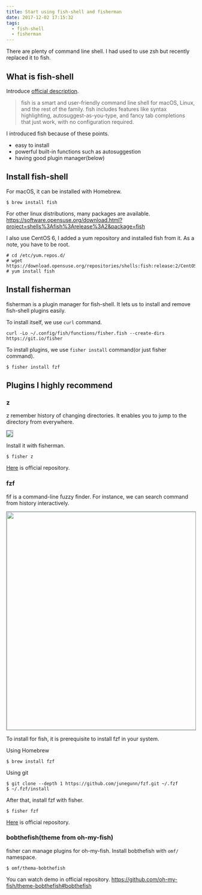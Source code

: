 ```yaml
---
title: Start using fish-shell and fisherman
date: 2017-12-02 17:15:32
tags:
  - fish-shell
  - fisherman
---
```


There are plenty of command line shell.
I had used to use zsh but recently replaced it to fish.

## What is fish-shell

Introduce [official description](https://github.com/fish-shell/fish-shell).
> fish is a smart and user-friendly command line shell for macOS, Linux, and the rest of the family. fish includes features like syntax highlighting, autosuggest-as-you-type, and fancy tab completions that just work, with no configuration required.

I introduced fish because of these points.

- easy to install
- powerful built-in functions such as autosuggestion
- having good plugin manager(below)

## Install fish-shell

For macOS, it can be installed with Homebrew.
```console
$ brew install fish
```

For other linux distributions, many packages are available.
https://software.opensuse.org/download.html?project=shells%3Afish%3Arelease%3A2&package=fish

I also use CentOS 6, I added a yum repository and installed fish from it.
As a note, you have to be root.
```console
# cd /etc/yum.repos.d/
# wget https://download.opensuse.org/repositories/shells:fish:release:2/CentOS_6/shells:fish:release:2.repo
# yum install fish
```

## Install fisherman

fisherman is a plugin manager for fish-shell.
It lets us to install and remove fish-shell plugins easily.

To install itself, we use `curl` command.
```
curl -Lo ~/.config/fish/functions/fisher.fish --create-dirs https://git.io/fisher
```

To install plugins, we use `fisher install` command(or just fisher command).
```
$ fisher install fzf
```

## Plugins I highly recommend

### z

z remember history of changing directories. It enables you to jump to the directory from everywhere.

<img src="{% asset_path fish-shell_z_demo.gif %}" style="border: 1px solid LightSlateGray" />

Install it with fisherman.
```
$ fisher z
```

[Here](https://github.com/fisherman/z) is official repository.

### fzf

fif is a command-line fuzzy finder.
For instance, we can search command from history interactively.

<img src="{% asset_path fish-shell_fzf_demo.gif %}" style="border: 1px solid LightSlateGray" width="580px" />

To install for fish, it is prerequisite to install fzf in your system.

Using Homebrew
```
$ brew install fzf
```

Using git
```
$ git clone --depth 1 https://github.com/junegunn/fzf.git ~/.fzf
$ ~/.fzf/install
```

After that, install fzf with fisher.
```
$ fisher fzf
```

[Here](https://github.com/fisherman/fzf) is official repository.

### bobthefish(theme from oh-my-fish)

fisher can manage plugins for oh-my-fish.
Install bobthefish with `omf/` namespace.
```
$ omf/thema-bobthefish
```

You can watch demo in official repository.
https://github.com/oh-my-fish/theme-bobthefish#bobthefish
